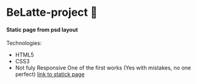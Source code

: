 # BeLatte-project :baby:
#### Static page from psd layout
Technologies:
- HTML5
- CSS3
- Not fuly Responsive
One of the first works (Yes with mistakes, no one perfect)
[link to statick page](https://master-bogdan.github.io/belatte/)

